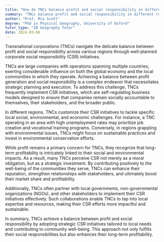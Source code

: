 ```yaml
---
title: "How do TNCs balance profit and social responsibility in different regions?"
summary: "TNCs balance profit and social responsibility in different regions through strategic corporate social responsibility (CSR) initiatives."
author: "Prof. Mia Scott"
degree: "PhD in Physical Geography, University of Oxford"
tutor_type: "IB Geography Tutor"
date: 2024-03-06
---
```


Transnational corporations (TNCs) navigate the delicate balance between profit and social responsibility across various regions through well-planned corporate social responsibility (CSR) initiatives.

TNCs are large companies with operations spanning multiple countries, exerting considerable influence on both the global economy and the local communities in which they operate. Achieving a balance between profit generation and social responsibility is a complex endeavor that necessitates strategic planning and execution. To address this challenge, TNCs frequently implement CSR initiatives, which are self-regulating business models designed to ensure that companies remain socially accountable to themselves, their stakeholders, and the broader public.

In different regions, TNCs customize their CSR initiatives to tackle specific local social, environmental, and economic challenges. For instance, a TNC operating in an area with high unemployment rates may prioritize job creation and vocational training programs. Conversely, in regions grappling with environmental issues, TNCs might focus on sustainable practices and invest in environmental conservation efforts.

While profit remains a primary concern for TNCs, they recognize that long-term profitability is intricately linked to their social and environmental impacts. As a result, many TNCs perceive CSR not merely as a moral obligation, but as a strategic investment. By contributing positively to the well-being of the communities they serve, TNCs can enhance their reputation, strengthen relationships with stakeholders, and ultimately boost their market share and profitability.

Additionally, TNCs often partner with local governments, non-governmental organizations (NGOs), and other stakeholders to implement their CSR initiatives effectively. Such collaborations enable TNCs to tap into local expertise and resources, making their CSR efforts more impactful and sustainable.

In summary, TNCs achieve a balance between profit and social responsibility by adopting strategic CSR initiatives tailored to local needs and contributing to community well-being. This approach not only fulfills their social responsibilities but also enhances their long-term profitability.
    